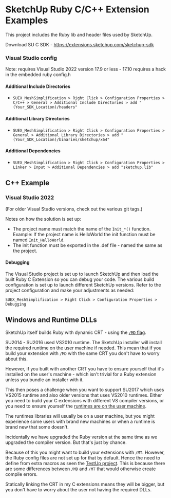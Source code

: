 # SketchUp Ruby C/C++ Extension Examples

This project includes the Ruby lib and header files used by SketchUp.

Download SU C SDK - https://extensions.sketchup.com/sketchup-sdk
### Visual Studio config
Note: requires Visual Studio 2022 version 17.9 or less - 17.10 requires a hack in the embedded ruby config.h
#### Additional Include Directories 
* `SUEX_MeshSimplification > Right Click > Configuration Properties > C/C++ > General > Additional Include Directories > add "(Your_SDK_Location)/headers"`
#### Additional Library Directories 
* `SUEX_MeshSimplification > Right Click > Configuration Properties > General > Additional Library Directories > add "(Your_SDK_Location)/binaries/sketchup/x64"`
#### Additional Dependencies 
* `SUEX_MeshSimplification > Right Click > Configuration Properties > Linker > Input > Additional Dependencies > add "sketchup.lib"`


## C++ Example 

### Visual Studio 2022

(For older Visual Studio versions, check out the various git tags.)

Notes on how the solution is set up:

* The project name must match the name of the `Init_*()` function. Example: If the project name is HelloWorld the init function must be named `Init_HelloWorld`.
* The init function must be exported in the .def file - named the same as the project.

#### Debugging

The Visual Studio project is set up to launch SketchUp and then load the built
Ruby C Extension so you can debug your code. The various build configuration
is set up to launch different SketchUp versions. Refer to the project
configuration and make your adjustments as needed:

`SUEX_MeshSimplification > Right Click > Configuration Properties > Debugging`

## Windows and Runtime DLLs

SketchUp itself builds Ruby with dynamic CRT - using the [`/MD` flag](https://msdn.microsoft.com/en-us/library/2kzt1wy3.aspx).

SU2014 - SU2016 used VS2010 runtime. The SketchUp installer will install the required runtime on the user machine if needed. This mean that if you build your extension with `/MD` with the same CRT you don't have to worry about this.

However, if you built with another CRT you have to ensure yourself that it's installed on the user's machine - which isn't trivial for a Ruby extension unless you bundle an installer with it.

This then poses a challenge when you want to support SU2017 which uses VS2015 runtime and also older versions that uses VS2010 runtimes. Either you need to build your C extensions with different VS compiler versions, or you need to ensure yourself the [runtimes are on the user machine](https://www.microsoft.com/en-us/download/details.aspx?id=48145).

The runtimes libraries will usually be on a user machine, but you might experience some users with brand new machines or when a runtime is brand new that some doesn't.

Incidentally we have upgraded the Ruby version at the same time as we upgraded the compiler version. But that's just by chance.

Because of this you might want to build your extensions with `/MT`. However, the Ruby config files are not set up for that by default. Hence the need to define from extra macros as seen the [TestUp project](https://github.com/SketchUp/testup-2/blob/main/ruby-c-extension/sketchup-taskbarlist/TaskbarProgress/src/RubyUtils/RubyLib.h). This is because there are some differences between `/MD` and `/MT` that would otherwise create compile errors.

Statically linking the CRT in my C extensions means they will be bigger, but you don't have to worry about the user not having the required DLLs.
